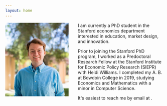 ```yaml
---
layout: home
---
```


<!--- Script for obscuring email--->
<script type="text/javascript" src="https://cdn.jsdelivr.net/npm/safe-email@1.1.1/dist/safe-email.min.js"></script>

<img src="images/SIEPR_Headshot.jpg" width="40%" align="left" style="padding-right: 30px;">

I am currently a PhD student in the Stanford economics department interested in education, market design, and innovation. 

Prior to joining the Stanford PhD program, I worked as a Predoctoral Research Fellow at the Stanford Institute for Economic Policy Research (SIEPR) with Heidi Williams. I completed my A. B. at Bowdoin College in 2019, studying Economics and Mathematics with a minor in Computer Science.

It's easiest to reach me by email at <a title="Email" href="#" data-email_b64="Z3Ntb29yZUBzdGFuZm9yZC5lZHU="></a>.
